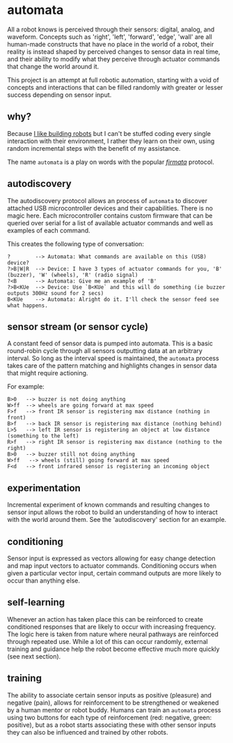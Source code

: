 # automata

All a robot knows is perceived through their sensors: digital, analog, and waveform. Concepts such as 'right', 'left', 'forward', 'edge', 'wall' are all human-made constructs that have no place in the world of a robot, their reality is instead shaped by perceived changes to sensor data in real time, and their ability to modify what they perceive through actuator commands that change the world around it.

This project is an attempt at full robotic automation, starting with a void of concepts and interactions that can be filled randomly with greater or lesser success depending on sensor input. 

## why? 

Because [I like building robots](https://github.com/sdesalas/robotics) but I can't be stuffed coding every single interaction with their environment, I rather they learn on their own, using random incremental steps with the benefit of my assistance.

The name `automata` is a play on words with the popular *[firmata](https://github.com/firmata/protocol)* protocol.

## autodiscovery

The autodiscovery protocol allows an process of `automata` to discover attached USB microcontroller devices and their capabilities. There is no magic here. Each microcontroller contains custom firmware that can be queried over serial for a list of available actuator commands and well as examples of each command. 

This creates the following type of conversation:

```
?        --> Automata: What commands are available on this (USB) device?
?>B|W|R  --> Device: I have 3 types of actuator commands for you, 'B' (buzzer), 'W' (wheels), 'R' (radio signal)
?<B      --> Automata: Give me an example of 'B' 
?>B<KUe  --> Device: Use `B<KUe` and this will do something (ie buzzer outputs 300Hz sound for 2 secs)
B<KUe    --> Automata: Alright do it. I'll check the sensor feed see what happens.
```

## sensor stream (or sensor cycle)

A constant feed of sensor data is pumped into automata. This is a basic round-robin cycle through all sensors outputting data at an arbitrary interval. So long as the interval speed is maintained, the `automata` process takes care of the pattern matching and highlights changes in sensor data that might require actioning.

For example:

```
B>0   --> buzzer is not doing anything
W>ff  --> wheels are going forward at max speed
F>f   --> front IR sensor is registering max distance (nothing in front)
B>f   --> back IR sensor is registering max distance (nothing behind)
L>5   --> left IR sensor is registering an object at low distance (something to the left)
R>f   --> right IR sensor is registering max distance (nothing to the right)
B>0   --> buzzer still not doing anything
W>ff   --> wheels (still) going forward at max speed
F<d   --> front infrared sensor is registering an incoming object
```

## experimentation

Incremental experiment of known commands and resulting changes to sensor input allows the robot to build an understanding of how to interact with the world around them. See the 'autodiscovery' section for an example.

## conditioning

Sensor input is expressed as vectors allowing for easy change detection and map input vectors to actuator commands. Conditioning occurs when given a particular vector input, certain command outputs are more likely to occur than anything else.

## self-learning

Whenever an action has taken place this can be reinforced to create conditioned responses that are likely to occur with increasing frequency. The logic here is taken from nature where neural pathways are reinforced through repeated use. While a lot of this can occur randomly, external training and guidance help the robot become effective much more quickly (see next section).

## training

The ability to associate certain sensor inputs as positive (pleasure) and negative (pain), allows for reinforcement to be strengthened or weakened by a human mentor or robot buddy. Humans can train an `automata` process using two buttons for each type of reinforcement (red: negative, green: positive), but as a robot starts associating these with other sensor inputs they can also be influenced and trained by other robots.
